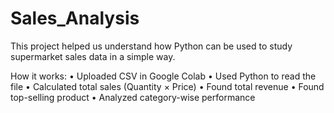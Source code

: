# Sales_Analysis
This project helped us understand how Python can be used to study supermarket sales data in a simple way.

How it works:
 • Uploaded CSV in Google Colab
 • Used Python to read the file
 • Calculated total sales (Quantity × Price)
 • Found total revenue
 • Found top-selling product
 • Analyzed category-wise performance

